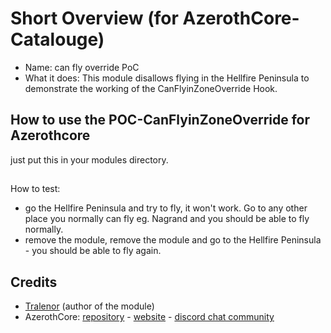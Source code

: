 # Short Overview (for AzerothCore-Catalouge)

* Name:   can fly override PoC
* What it does: This module disallows flying in the Hellfire Peninsula to demonstrate the working of the CanFlyinZoneOverride Hook.

## How to use the POC-CanFlyinZoneOverride for Azerothcore
just put this in your modules directory.

##
How to test:
* go the Hellfire Peninsula and try to fly, it won't work. Go to any other place you normally can fly eg. Nagrand and you should be able to fly normally.
* remove the module, remove the module and go to the Hellfire Peninsula - you should be able to fly again.

## Credits

* [Tralenor](https://github.com/Tralenor) (author of the module)
* AzerothCore: [repository](https://github.com/azerothcore) - [website](http://azerothcore.org/) - [discord chat community](https://discord.gg/PaqQRkd)

